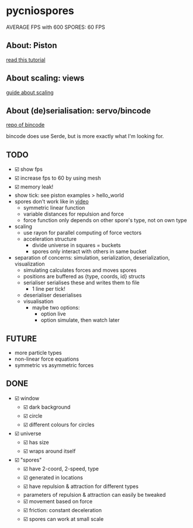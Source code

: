 # pycniospores

AVERAGE FPS with 600 SPORES: 60 FPS

## About: Piston
[read this tutorial](https://github.com/PistonDevelopers/Piston-Tutorials/tree/master/sudoku)

## About scaling: views
[guide about scaling](https://www.sfml-dev.org/tutorials/2.5/graphics-view.php)

## About (de)serialisation: servo/bincode
[repo of bincode](https://github.com/servo/bincode)

bincode does use Serde, but is more exactly what I'm looking for.

## TODO
* ☑️ show fps
* ☑️ increase fps to 60 by using mesh
* ☑️ memory leak!
* show tick: see piston examples > hello_world
* spores don't work like in [video](https://www.youtube.com/watch?v=Z_zmZ23grXE)
  * symmetric linear function
  * variable distances for repulsion and force
  * force function only depends on other spore's type, not on own type
* scaling
  * use rayon for parallel computing of force vectors
  * acceleration structure
    * divide universe in squares = buckets
    * spores only interact with others in same bucket
* separation of concerns: simulation, serialization, deserialization, visualization
  * simulating calculates forces and moves spores
  * positions are buffered as {type, coords, id} structs
  * serialiser serialises these and writes them to file
    * 1 line per tick!
  * deserialiser deserialises
  * visualisation
    * maybe two options:
      * option live
      * option simulate, then watch later

## FUTURE

* more particle types
* non-linear force equations
* symmetric vs asymmetric forces

## DONE

* ☑️ window
  * ☑️ dark background
  * ☑️ circle
  * ☑️ different colours for circles
* ☑️ universe
  * ☑️ has size
  * ☑️ wraps around itself
* ☑️ "spores"
  * ☑️ have 2-coord, 2-speed, type
  * ☑️ generated in locations
  * ☑️ have repulsion & attraction for different types
  * parameters of repulsion & attraction can easily be tweaked
  * ☑️ movement based on force
  * ☑️ friction: constant deceleration
  * ☑️ spores can work at small scale
